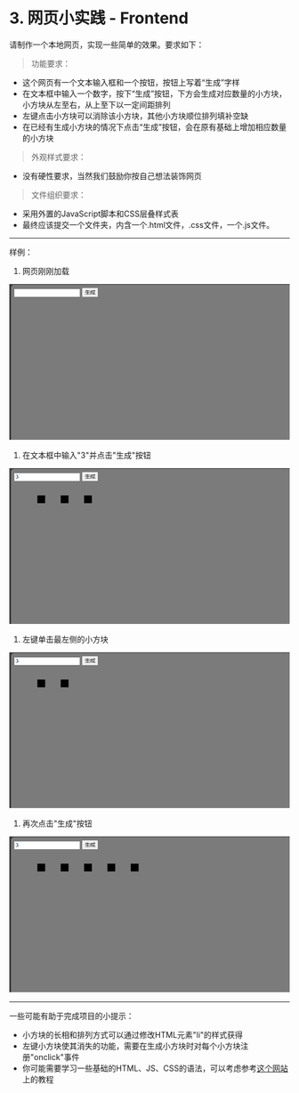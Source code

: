 # 3. 网页小实践 - Frontend

请制作一个本地网页，实现一些简单的效果。要求如下：

> 功能要求：

-   这个网页有一个文本输入框和一个按钮，按钮上写着“生成”字样
-   在文本框中输入一个数字，按下“生成”按钮，下方会生成对应数量的小方块，小方块从左至右，从上至下以一定间距排列
-   左键点击小方块可以消除该小方块，其他小方块顺位排列填补空缺
-   在已经有生成小方块的情况下点击“生成”按钮，会在原有基础上增加相应数量的小方块

> 外观样式要求：

-   没有硬性要求，当然我们鼓励你按自己想法装饰网页

> 文件组织要求：

-   采用外置的JavaScript脚本和CSS层叠样式表
-   最终应该提交一个文件夹，内含一个.html文件，.css文件，一个.js文件。

***

样例：

1.  网页刚刚加载&#x20;

![](https://github.com/jeffreyqjf/zjueva-tech-joinus-internal/blob/master/img/p1_YDG9sgo3rv.png)

1.  在文本框中输入"3"并点击"生成"按钮

![](https://github.com/jeffreyqjf/zjueva-tech-joinus-internal/blob/master/img/p2_d8lLSjKqx0.png)

1.  左键单击最左侧的小方块&#x20;

![](https://github.com/jeffreyqjf/zjueva-tech-joinus-internal/blob/master/img/p3_zTbicgK-TB.png)

1.  再次点击"生成"按钮

![](https://github.com/jeffreyqjf/zjueva-tech-joinus-internal/blob/master/img/p4_Yd9bfVwRC0.png)

***

一些可能有助于完成项目的小提示：

-   小方块的长相和排列方式可以通过修改HTML元素"li"的样式获得
-   左键小方块使其消失的功能，需要在生成小方块时对每个小方块注册"onclick"事件
-   你可能需要学习一些基础的HTML、JS、CSS的语法，可以考虑参考[这个网站](https://www.runoob.com/ "这个网站")上的教程
